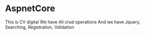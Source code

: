 # AspnetCore
This is CV digital
We have All crud operations
And we have Jquery, Searching, Registration, Validation

